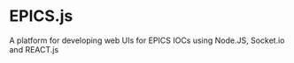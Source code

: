 # EPICS.js
A platform for developing web UIs for EPICS IOCs using Node.JS, Socket.io and REACT.js



